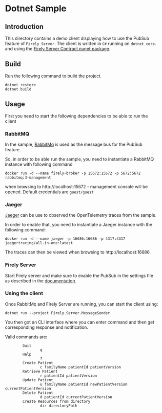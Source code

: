 # Dotnet Sample

## Introduction
This directory contains a demo client displaying how to use the PubSub feature of `Firely Server`.
The client is written in `C#` running on `dotnet core`. and using the [Firely Server Contract nuget package](https://www.nuget.org/packages/Firely.Server.Contracts).

## Build 
Run the following command to build the project.
```
dotnet restore
dotnet build
```
## Usage

First you need to start the following dependencies to be able to run the client

### RabbitMQ
In the sample, [RabbitMq](https://www.rabbitmq.com/) is used as the message bus for the PubSub feature.

So, in order to be able run the sample, you need to instantiate a RabbitMQ instance with following command
```
docker run -d --name firely-broker -p 15672:15672 -p 5672:5672 rabbitmq:3-management
```
when browsing to http://localhost:15672 - management console will be opened. Default credentials are `guest/guest`

### Jaeger
[Jaeger](https://www.jaegertracing.io/) can be use to observed the OpenTelemetry traces from the sample. 

In order to enable that, you need to instantiate a Jaeger instance with the following command:
```
docker run -d --name jaeger -p 16686:16686 -p 4317:4317 jaegertracing/all-in-one:latest
```
The traces can then be viewed when browsing to http://localhost:16686.


### Firely Server
Start Firely server and make sure to enable the PubSub in the settings file as described in the 
[documentation](https://docs.simplifier.net/projects/Firely-Server/en/latest/features_and_tools/pubsub.html).

### Using the client
Once RabbitMq and Firely Server are running, you can start the client using:
```
dotnet run --project Firely.Server.MessageSender
```
You then got an CLI interface where you can enter command and then get corresponding response
and notification.

Valid commands are:
```
        Quit
                q 
        Help
                ? 
        Create Patient
                c familyName patientId patientVersion
        Retrieve Patient
                r patientId patientVersion
        Update Patient
                u familyName patientId newPatientVersion currentPatientVersion
        Delete Patient
                d patientId currentPatientVersion
        Create Resources from directory
                dir directoryPath
```
